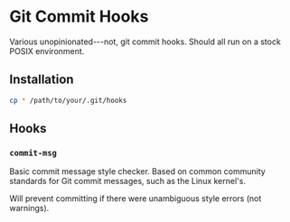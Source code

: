# Git Commit Hooks #

Various unopinionated---not, git commit hooks. Should all run on a stock POSIX
environment.

## Installation ##

```sh
cp * /path/to/your/.git/hooks
```

## Hooks ##

### `commit-msg` ###

Basic commit message style checker. Based on common community standards for Git
commit messages, such as the Linux kernel's.

Will prevent committing if there were unambiguous style errors (not warnings).

